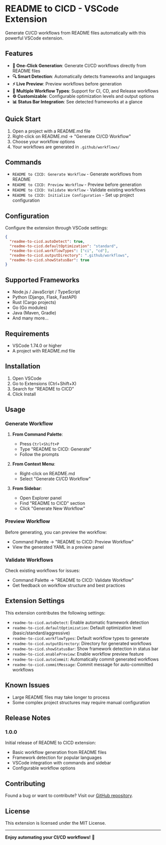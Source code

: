 # README to CICD - VSCode Extension

Generate CI/CD workflows from README files automatically with this powerful VSCode extension.

## Features

- **🚀 One-Click Generation**: Generate CI/CD workflows directly from README files
- **🔍 Smart Detection**: Automatically detects frameworks and languages
- **⚡ Live Preview**: Preview workflows before generation
- **🎯 Multiple Workflow Types**: Support for CI, CD, and Release workflows
- **⚙️ Customizable**: Configurable optimization levels and output options
- **📊 Status Bar Integration**: See detected frameworks at a glance

## Quick Start

1. Open a project with a README.md file
2. Right-click on README.md → "Generate CI/CD Workflow"
3. Choose your workflow options
4. Your workflows are generated in `.github/workflows/`

## Commands

- `README to CICD: Generate Workflow` - Generate workflows from README
- `README to CICD: Preview Workflow` - Preview before generation
- `README to CICD: Validate Workflow` - Validate existing workflows
- `README to CICD: Initialize Configuration` - Set up project configuration

## Configuration

Configure the extension through VSCode settings:

```json
{
  "readme-to-cicd.autoDetect": true,
  "readme-to-cicd.defaultOptimization": "standard",
  "readme-to-cicd.workflowTypes": ["ci", "cd"],
  "readme-to-cicd.outputDirectory": ".github/workflows",
  "readme-to-cicd.showStatusBar": true
}
```

## Supported Frameworks

- Node.js / JavaScript / TypeScript
- Python (Django, Flask, FastAPI)
- Rust (Cargo projects)
- Go (Go modules)
- Java (Maven, Gradle)
- And many more...

## Requirements

- VSCode 1.74.0 or higher
- A project with README.md file

## Installation

1. Open VSCode
2. Go to Extensions (Ctrl+Shift+X)
3. Search for "README to CICD"
4. Click Install

## Usage

### Generate Workflow

1. **From Command Palette**: 
   - Press `Ctrl+Shift+P`
   - Type "README to CICD: Generate"
   - Follow the prompts

2. **From Context Menu**:
   - Right-click on README.md
   - Select "Generate CI/CD Workflow"

3. **From Sidebar**:
   - Open Explorer panel
   - Find "README to CICD" section
   - Click "Generate New Workflow"

### Preview Workflow

Before generating, you can preview the workflow:
- Command Palette → "README to CICD: Preview Workflow"
- View the generated YAML in a preview panel

### Validate Workflows

Check existing workflows for issues:
- Command Palette → "README to CICD: Validate Workflow"
- Get feedback on workflow structure and best practices

## Extension Settings

This extension contributes the following settings:

- `readme-to-cicd.autoDetect`: Enable automatic framework detection
- `readme-to-cicd.defaultOptimization`: Default optimization level (basic/standard/aggressive)
- `readme-to-cicd.workflowTypes`: Default workflow types to generate
- `readme-to-cicd.outputDirectory`: Directory for generated workflows
- `readme-to-cicd.showStatusBar`: Show framework detection in status bar
- `readme-to-cicd.enablePreview`: Enable workflow preview feature
- `readme-to-cicd.autoCommit`: Automatically commit generated workflows
- `readme-to-cicd.commitMessage`: Commit message for auto-committed workflows

## Known Issues

- Large README files may take longer to process
- Some complex project structures may require manual configuration

## Release Notes

### 1.0.0

Initial release of README to CICD extension:
- Basic workflow generation from README files
- Framework detection for popular languages
- VSCode integration with commands and sidebar
- Configurable workflow options

## Contributing

Found a bug or want to contribute? Visit our [GitHub repository](https://github.com/your-org/readme-to-cicd).

## License

This extension is licensed under the MIT License.

---

**Enjoy automating your CI/CD workflows!** 🚀